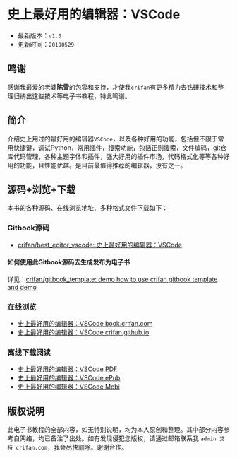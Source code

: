 # 史上最好用的编辑器：VSCode

* 最新版本：`v1.0`
* 更新时间：`20190529`

## 鸣谢

感谢我最爱的老婆**陈雪**的包容和支持，才使我`crifan`有更多精力去钻研技术和整理归纳出这些技术等电子书教程，特此鸣谢。

## 简介

介绍史上用过的最好用的编辑器`VSCode`，以及各种好用的功能，包括但不限于常用快捷键，调试Python，常用插件，搜索功能，包括正则搜索，文件编码，git仓库代码管理，各种主题字体和插件，强大好用的插件市场，代码格式化等等各种好用的功能，且性能优越。是目前最值得推荐的编辑器，没有之一。

## 源码+浏览+下载

本书的各种源码、在线浏览地址、多种格式文件下载如下：

### Gitbook源码

* [crifan/best_editor_vscode: 史上最好用的编辑器：VSCode](https://github.com/crifan/best_editor_vscode)

#### 如何使用此Gitbook源码去生成发布为电子书

详见：[crifan/gitbook_template: demo how to use crifan gitbook template and demo](https://github.com/crifan/gitbook_template)

### 在线浏览

* [史上最好用的编辑器：VSCode book.crifan.com](http://book.crifan.com/books/best_editor_vscode/website)
* [史上最好用的编辑器：VSCode crifan.github.io](https://crifan.github.io/best_editor_vscode/website)

### 离线下载阅读

* [史上最好用的编辑器：VSCode PDF](http://book.crifan.com/books/best_editor_vscode/pdf/best_editor_vscode.pdf)
* [史上最好用的编辑器：VSCode ePub](http://book.crifan.com/books/best_editor_vscode/epub/best_editor_vscode.epub)
* [史上最好用的编辑器：VSCode Mobi](http://book.crifan.com/books/best_editor_vscode/mobi/best_editor_vscode.mobi)

## 版权说明

此电子书教程的全部内容，如无特别说明，均为本人原创和整理。其中部分内容参考自网络，均已备注了出处。如有发现侵犯您版权，请通过邮箱联系我 `admin 艾特 crifan.com`，我会尽快删除。谢谢合作。